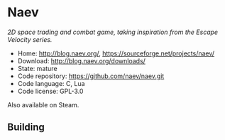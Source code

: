 # Naev

_2D space trading and combat game, taking inspiration from the Escape Velocity series._

- Home: http://blog.naev.org/, https://sourceforge.net/projects/naev/
- Download: http://blog.naev.org/downloads/
- State: mature
- Code repository: https://github.com/naev/naev.git
- Code language: C, Lua
- Code license: GPL-3.0

Also available on Steam.

## Building


